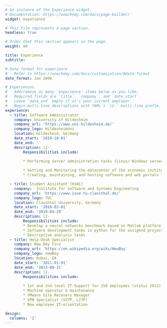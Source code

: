 ```yaml
---
# An instance of the Experience widget.
# Documentation: https://wowchemy.com/docs/page-builder/
widget: experience

# This file represents a page section.
headless: true

# Order that this section appears on the page.
weight: 40

title: Experience
subtitle:

# Date format for experience
#   Refer to https://wowchemy.com/docs/customization/#date-format
date_format: Jan 2006

# Experiences.
#   Add/remove as many `experience` items below as you like.
#   Required fields are `title`, `company`, and `date_start`.
#   Leave `date_end` empty if it's your current employer.
#   Begin multi-line descriptions with YAML's `|2-` multi-line prefix.
experience:
  - title: Software Administrator
    company: University of Hildesheim 
    company_url: 'https://www.uni-hildesheim.de/'
    company_logo: HildesheimUni
    location: Hildesheim, Germany
    date_start: '2019-10-01'
    date_end: ''
    description: |2-
        Responsibilities include:
        
        * Performing server administration tasks (Linux/ Windows servers in a virtual environment ESXI/Docker), including user/group administration, security permissions.

        * Setting and Monitoring the datacenter of the economic institute.
        * Creating, maintaining, and hosting software and web portals for institute projects.        

  - title: Student Assistant (HiWi)
    company:  Institute for Software and Systems Engineering
    company_url: 'https://www.isse.tu-clausthal.de/'
    company_logo: TUC
    location: Claushtal University, Germany
    date_start: '2016-03-01'
    date_end: '2019-04-29'
    description: |2-
        Responsibilities include:
        * Develop a neural networks benchmark based on Matlab platform (regression and classification) for the quantity of fuel injection on the curves for cars.
        * Software development tasks in python for the assigend projects.
        * Descriptive analysis tasks. 
  - title: Help Desk Specialist
    company: New Boy Fzco
    company_url: 'https://en.wikipedia.org/wiki/NewBoy'
    company_logo: newBoy
    location: Dubai, EA
    date_start: '2011-01-01'
    date_end: '2013-08-31'
    description: |2-
        Responsibilities include:
        
        * 1st and 2nd level IT-Support for 150 employees (status 2013)
        * Machine operator & maintenance
        * VMware Site Recovery Manager 		
        * VPN Specialist (SSTP, L2TP) 
        * New employee IT-orientation

design:
  columns: '2'
--- 
```

